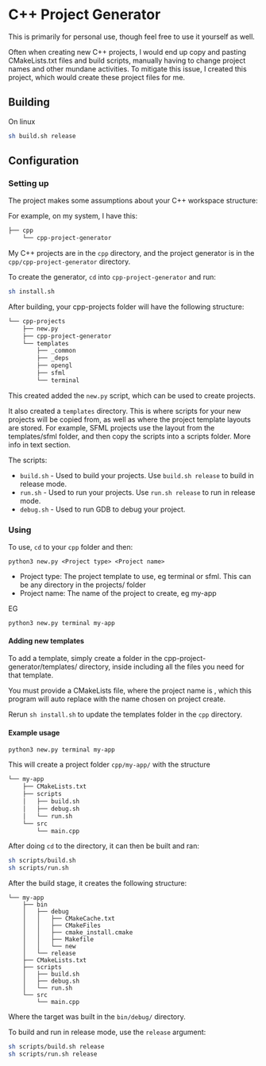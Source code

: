 # C++ Project Generator

This is primarily for personal use, though feel free to use it yourself as well.

Often when creating new C++ projects, I would end up copy and pasting CMakeLists.txt files and build scripts, manually having to change project names and other mundane activities. To mitigate this issue, I created this project, which would create these project files for me.

## Building

On linux

```bash
sh build.sh release
```

## Configuration

### Setting up

The project makes some assumptions about your C++ workspace structure:

For example, on my system, I have this:

```sh
├── cpp
    └── cpp-project-generator
```

My C++ projects are in the `cpp` directory, and the project generator is in the `cpp/cpp-project-generator` directory.

To create the generator, `cd` into `cpp-project-generator` and run:

```bash
sh install.sh
```

After building, your cpp-projects folder will have the following structure:

```sh
└── cpp-projects
    ├── new.py
    ├── cpp-project-generator
    └── templates
        ├── _common
        ├── _deps
        ├── opengl
        ├── sfml
        └── terminal

```

This created added the `new.py` script, which can be used to create projects.

It also created a `templates` directory. This is where scripts for your new projects will be copied from, as well as where the project template layouts are stored. For example, SFML projects use the layout from the templates/sfml folder, and then copy the scripts into a scripts folder. More info in text section.

The scripts:

* `build.sh` - Used to build your projects. Use `build.sh release` to build in release mode.
* `run.sh` - Used to run your projects. Use `run.sh release` to run in release mode.
* `debug.sh` - Used to run GDB to debug your project.

### Using

To use, `cd` to your `cpp` folder and then:

`python3 new.py <Project type> <Project name>`

* Project type: The project template to use, eg terminal or sfml. This can be any directory in the projects/ folder
* Project name: The name of the project to create, eg my-app

EG

`python3 new.py terminal my-app`

#### Adding new templates

To add a template, simply create a folder in the cpp-project-generator/templates/ directory, inside including all the files you need for that template.

You must provide a CMakeLists file, where the project name is <PNAME>, which this program will auto replace with the name chosen on project create.

Rerun `sh install.sh` to update the templates folder in the `cpp` directory.

#### Example usage

```bash
python3 new.py terminal my-app
```

This will create a project folder `cpp/my-app/` with the structure

```sh
└── my-app
    ├── CMakeLists.txt
    ├── scripts
    │   ├── build.sh
    │   ├── debug.sh
    │   └── run.sh
    └── src
        └── main.cpp
```

After doing `cd` to the directory, it can then be built and ran:

```bash
sh scripts/build.sh
sh scripts/run.sh
```

After the build stage, it creates the following structure:

```
└── my-app
    ├── bin
    │   ├── debug
    │   │   ├── CMakeCache.txt
    │   │   ├── CMakeFiles
    │   │   ├── cmake_install.cmake
    │   │   ├── Makefile
    │   │   └── new
    │   └── release
    ├── CMakeLists.txt
    ├── scripts
    │   ├── build.sh
    │   ├── debug.sh
    │   └── run.sh
    └── src
        └── main.cpp
```

Where the target was built in the `bin/debug/` directory.

To build and run in release mode, use the `release` argument:

```bash
sh scripts/build.sh release
sh scripts/run.sh release
```


